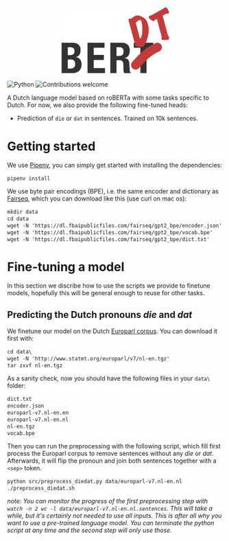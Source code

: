<p align="center"> 
    <img src="logo.png" alt="Logo of BERDT" width="50%">
 </p>

![Python](https://img.shields.io/badge/python-v3.6+-blue.svg)
![Contributions welcome](https://img.shields.io/badge/contributions-welcome-orange.svg)

A Dutch language model based on roBERTa with some tasks specific to Dutch. For now, we also provide the following fine-tuned heads:

- Prediction of `die` or `dat` in sentences. Trained on 10k sentences.


# Getting started
We use [Pipenv](https://pipenv.readthedocs.io/en/latest/), you can simply get started with installing the dependencies:

```
pipenv install
```

We use byte pair encodings (BPE), i.e. the same encoder and dictionary as [Fairseq](https://github.com/pytorch/fairseq/), which you can download like this (use curl on mac os): 

```
mkdir data
cd data
wget -N 'https://dl.fbaipublicfiles.com/fairseq/gpt2_bpe/encoder.json'
wget -N 'https://dl.fbaipublicfiles.com/fairseq/gpt2_bpe/vocab.bpe'
wget -N 'https://dl.fbaipublicfiles.com/fairseq/gpt2_bpe/dict.txt'
```

# Fine-tuning a model
In this section we discribe how to use the scripts we provide to finetune models, hopefully this will be general enough to reuse for other tasks.

## Predicting the Dutch pronouns _die_ and _dat_
We finetune our model on the Dutch [Europarl corpus](http://www.statmt.org/europarl/). You can download it first with:

```
cd data\
wget -N 'http://www.statmt.org/europarl/v7/nl-en.tgz'
tar zxvf nl-en.tgz
```
As a sanity check, now you should have the following files in your `data\` folder:

```
dict.txt
encoder.json
europarl-v7.nl-en.en
europarl-v7.nl-en.nl
nl-en.tgz
vocab.bpe
```

Then you can run the preprocessing with the following script, which fill first process the Europarl corpus to remove sentences without any _die_ or _dat_. Afterwards, it will flip the pronoun and join both sentences together with a `<sep>` token.

```
python src/preprocess_diedat.py data/europarl-v7.nl-en.nl
./preprocess_diedat.sh
```

_note: You can monitor the progress of the first preprocessing step with `watch -n 2 wc -l data/europarl-v7.nl-en.nl.sentences`. This will take a while, but it's certainly not needed to use all inputs. This is after all why you want to use a pre-trained language model. You can terminate the python script at any time and the second step will only use those._


